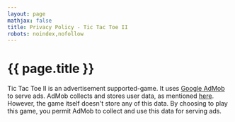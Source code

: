 ```yaml
---
layout: page
mathjax: false
title: Privacy Policy - Tic Tac Toe II
robots: noindex,nofollow
---
```


# {{ page.title }}

Tic Tac Toe II is an advertisement supported-game. It uses [Google
AdMob](https://admob.google.com) to serve ads. AdMob collects and stores user
data, as mentioned
[here](https://support.google.com/admob/answer/9755590?hl=en). However, the game
itself doesn't store any of this data. By choosing to play this game, you permit
AdMob to collect and use this data for serving ads.
